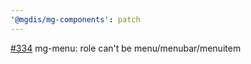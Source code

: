 ```yaml
---
'@mgdis/mg-components': patch
---
```


[#334](https://gitlab.mgdis.fr/core/core-ui/core-ui/-/issues/334) mg-menu: role can't be menu/menubar/menuitem
